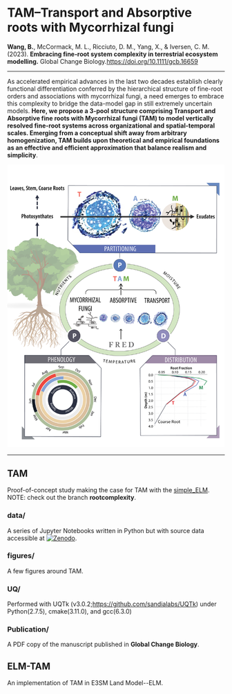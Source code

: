 # TAM–Transport and Absorptive roots with Mycorrhizal fungi

**Wang, B.**, McCormack, M. L., Ricciuto, D. M., Yang, X., & Iversen, C. M. (2023). **Embracing fine‐root system complexity in terrestrial ecosystem modelling.** Global Change Biology.https://doi.org/10.1111/gcb.16659

---

As accelerated empirical advances in the last two decades establish clearly functional differentiation conferred by the hierarchical structure of fine-root orders and associations with mycorrhizal fungi, a need emerges to embrace this complexity to bridge the data-model gap in still extremely uncertain models. **Here, we propose a 3-pool structure comprising Transport and Absorptive fine roots with Mycorrhizal fungi (TAM) to model vertically resolved fine-root systems across organizational and spatial-temporal scales. Emerging from a conceptual shift away from arbitrary homogenization, TAM builds upon theoretical and empirical foundations as an effective and efficient approximation that balance realism and simplicity**.

<p align='center'><img src="TAM/figures/TAM.png"></p>

---

## TAM
Proof-of-concept study making the case for TAM with the [simple_ELM](https://github.com/dmricciuto/simple_ELM/tree/rootcomplexity). NOTE: check out the branch **rootcomplexity**.

### data/
A series of Jupyter Notebooks written in Python but with source data accessible at [![Zenodo](https://zenodo.org/badge/DOI/10.5281/zenodo.7678851.svg)](https://doi.org/10.5281/zenodo.7678851).


### figures/
A few figures around TAM.

### UQ/
Performed with UQTk (v3.0.2;https://github.com/sandialabs/UQTk) under Python(2.7.5), cmake(3.11.0), and gcc(6.3.0)

### Publication/
A PDF copy of the manuscript published in **Global Change Biology**.

## ELM-TAM
An implementation of TAM in E3SM Land Model--ELM.